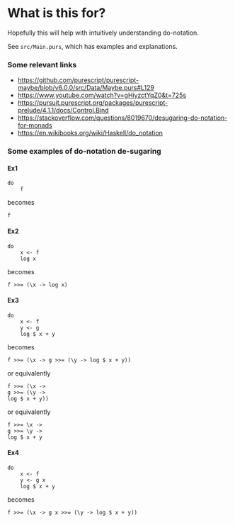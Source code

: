 # What is this for?

Hopefully this will help with intuitively understanding do-notation.

See `src/Main.purs`, which has examples and explanations.

### Some relevant links

- https://github.com/purescript/purescript-maybe/blob/v6.0.0/src/Data/Maybe.purs#L129
- https://www.youtube.com/watch?v=gHiyzctYqZ0&t=725s
- https://pursuit.purescript.org/packages/purescript-prelude/4.1.1/docs/Control.Bind
- https://stackoverflow.com/questions/8019670/desugaring-do-notation-for-monads
- https://en.wikibooks.org/wiki/Haskell/do_notation

### Some examples of do-notation de-sugaring

#### Ex1
```
do
    f
```
becomes
```
f
```

#### Ex2
```
do
    x <- f
    log x
```
becomes
```
f >>= (\x -> log x)
```

#### Ex3
```
do
    x <- f
    y <- g
    log $ x + y
```
becomes
```
f >>= (\x -> g >>= (\y -> log $ x + y))
```
or equivalently
```
f >>= (\x ->
g >>= (\y ->
log $ x + y))
```
or equivalently
```
f >>= \x ->
g >>= \y ->
log $ x + y
```

#### Ex4
```
do
    x <- f
    y <- g x
    log $ x + y
```
becomes
```
f >>= (\x -> g x >>= (\y -> log $ x + y))
```
